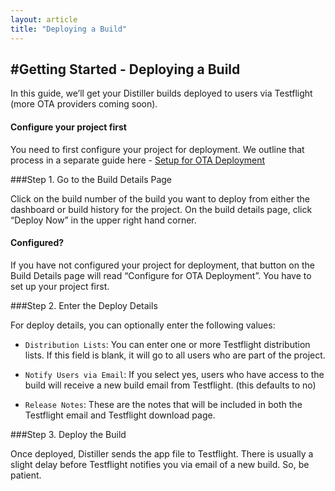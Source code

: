 ```yaml
---
layout: article
title: "Deploying a Build"
---
```


#Getting Started - Deploying a Build
---

In this guide, we’ll get your Distiller builds deployed to users via Testflight (more OTA providers coming soon).

<div class="bs-callout bs-callout-warning">
	<h4>Configure your project first</h4>
You need to first configure your project for deployment. We outline that process in a separate guide here - <a href="/articles/getting_started_ota_deployment_setup.html">Setup for OTA Deployment</a>
</div>

###Step 1. Go to the Build Details Page

Click on the build number of the build you want to deploy from either the dashboard or build history for the project.  On the build details page, click “Deploy Now” in the upper right hand corner.

<div class="bs-callout bs-callout-info">
	<h4>Configured?</h4>
If you have not configured your project for deployment, that button on the Build Details page will read “Configure for OTA Deployment”. You have to set up your project first.
</div>

###Step 2. Enter the Deploy Details

For deploy details, you can optionally enter the following values:

- <code>Distribution Lists</code>:  You can enter one or more Testflight distribution lists. If this field is blank, it will go to all users who are part of the project.

- <code>Notify Users via Email</code>: If you select yes, users who have access to the build will receive a new build email from Testflight. (this defaults to no)

- <code>Release Notes</code>: These are the notes that will be included in both the Testflight email and Testflight download page. 

###Step 3. Deploy the Build

Once deployed, Distiller sends the app file to Testflight. There is usually a slight delay before Testflight notifies you via email of a new build. So, be patient.
